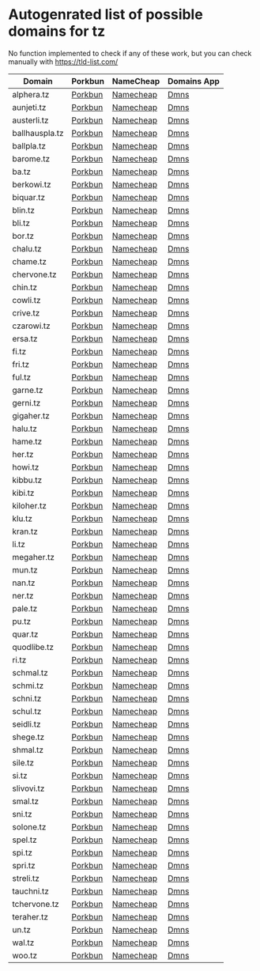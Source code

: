# Autogenrated list of possible domains for tz

No function implemented to check if any of these work, but you can check manually with https://tld-list.com/

| Domain | Porkbun | NameCheap | Domains App |
|---|---|---|---|
| alphera.tz | [Porkbun](https://porkbun.com/checkout/search?prb=e814663da1&tlds=&idnLanguage=&search=search&q=alphera.tz) | [Namecheap](https://www.namecheap.com/domains/registration/results/?domain=alphera.tz) | [Dmns](https://dmns.app/domains?q=alphera.tz) |
| aunjeti.tz | [Porkbun](https://porkbun.com/checkout/search?prb=e814663da1&tlds=&idnLanguage=&search=search&q=aunjeti.tz) | [Namecheap](https://www.namecheap.com/domains/registration/results/?domain=aunjeti.tz) | [Dmns](https://dmns.app/domains?q=aunjeti.tz) |
| austerli.tz | [Porkbun](https://porkbun.com/checkout/search?prb=e814663da1&tlds=&idnLanguage=&search=search&q=austerli.tz) | [Namecheap](https://www.namecheap.com/domains/registration/results/?domain=austerli.tz) | [Dmns](https://dmns.app/domains?q=austerli.tz) |
| ballhauspla.tz | [Porkbun](https://porkbun.com/checkout/search?prb=e814663da1&tlds=&idnLanguage=&search=search&q=ballhauspla.tz) | [Namecheap](https://www.namecheap.com/domains/registration/results/?domain=ballhauspla.tz) | [Dmns](https://dmns.app/domains?q=ballhauspla.tz) |
| ballpla.tz | [Porkbun](https://porkbun.com/checkout/search?prb=e814663da1&tlds=&idnLanguage=&search=search&q=ballpla.tz) | [Namecheap](https://www.namecheap.com/domains/registration/results/?domain=ballpla.tz) | [Dmns](https://dmns.app/domains?q=ballpla.tz) |
| barome.tz | [Porkbun](https://porkbun.com/checkout/search?prb=e814663da1&tlds=&idnLanguage=&search=search&q=barome.tz) | [Namecheap](https://www.namecheap.com/domains/registration/results/?domain=barome.tz) | [Dmns](https://dmns.app/domains?q=barome.tz) |
| ba.tz | [Porkbun](https://porkbun.com/checkout/search?prb=e814663da1&tlds=&idnLanguage=&search=search&q=ba.tz) | [Namecheap](https://www.namecheap.com/domains/registration/results/?domain=ba.tz) | [Dmns](https://dmns.app/domains?q=ba.tz) |
| berkowi.tz | [Porkbun](https://porkbun.com/checkout/search?prb=e814663da1&tlds=&idnLanguage=&search=search&q=berkowi.tz) | [Namecheap](https://www.namecheap.com/domains/registration/results/?domain=berkowi.tz) | [Dmns](https://dmns.app/domains?q=berkowi.tz) |
| biquar.tz | [Porkbun](https://porkbun.com/checkout/search?prb=e814663da1&tlds=&idnLanguage=&search=search&q=biquar.tz) | [Namecheap](https://www.namecheap.com/domains/registration/results/?domain=biquar.tz) | [Dmns](https://dmns.app/domains?q=biquar.tz) |
| blin.tz | [Porkbun](https://porkbun.com/checkout/search?prb=e814663da1&tlds=&idnLanguage=&search=search&q=blin.tz) | [Namecheap](https://www.namecheap.com/domains/registration/results/?domain=blin.tz) | [Dmns](https://dmns.app/domains?q=blin.tz) |
| bli.tz | [Porkbun](https://porkbun.com/checkout/search?prb=e814663da1&tlds=&idnLanguage=&search=search&q=bli.tz) | [Namecheap](https://www.namecheap.com/domains/registration/results/?domain=bli.tz) | [Dmns](https://dmns.app/domains?q=bli.tz) |
| bor.tz | [Porkbun](https://porkbun.com/checkout/search?prb=e814663da1&tlds=&idnLanguage=&search=search&q=bor.tz) | [Namecheap](https://www.namecheap.com/domains/registration/results/?domain=bor.tz) | [Dmns](https://dmns.app/domains?q=bor.tz) |
| chalu.tz | [Porkbun](https://porkbun.com/checkout/search?prb=e814663da1&tlds=&idnLanguage=&search=search&q=chalu.tz) | [Namecheap](https://www.namecheap.com/domains/registration/results/?domain=chalu.tz) | [Dmns](https://dmns.app/domains?q=chalu.tz) |
| chame.tz | [Porkbun](https://porkbun.com/checkout/search?prb=e814663da1&tlds=&idnLanguage=&search=search&q=chame.tz) | [Namecheap](https://www.namecheap.com/domains/registration/results/?domain=chame.tz) | [Dmns](https://dmns.app/domains?q=chame.tz) |
| chervone.tz | [Porkbun](https://porkbun.com/checkout/search?prb=e814663da1&tlds=&idnLanguage=&search=search&q=chervone.tz) | [Namecheap](https://www.namecheap.com/domains/registration/results/?domain=chervone.tz) | [Dmns](https://dmns.app/domains?q=chervone.tz) |
| chin.tz | [Porkbun](https://porkbun.com/checkout/search?prb=e814663da1&tlds=&idnLanguage=&search=search&q=chin.tz) | [Namecheap](https://www.namecheap.com/domains/registration/results/?domain=chin.tz) | [Dmns](https://dmns.app/domains?q=chin.tz) |
| cowli.tz | [Porkbun](https://porkbun.com/checkout/search?prb=e814663da1&tlds=&idnLanguage=&search=search&q=cowli.tz) | [Namecheap](https://www.namecheap.com/domains/registration/results/?domain=cowli.tz) | [Dmns](https://dmns.app/domains?q=cowli.tz) |
| crive.tz | [Porkbun](https://porkbun.com/checkout/search?prb=e814663da1&tlds=&idnLanguage=&search=search&q=crive.tz) | [Namecheap](https://www.namecheap.com/domains/registration/results/?domain=crive.tz) | [Dmns](https://dmns.app/domains?q=crive.tz) |
| czarowi.tz | [Porkbun](https://porkbun.com/checkout/search?prb=e814663da1&tlds=&idnLanguage=&search=search&q=czarowi.tz) | [Namecheap](https://www.namecheap.com/domains/registration/results/?domain=czarowi.tz) | [Dmns](https://dmns.app/domains?q=czarowi.tz) |
| ersa.tz | [Porkbun](https://porkbun.com/checkout/search?prb=e814663da1&tlds=&idnLanguage=&search=search&q=ersa.tz) | [Namecheap](https://www.namecheap.com/domains/registration/results/?domain=ersa.tz) | [Dmns](https://dmns.app/domains?q=ersa.tz) |
| fi.tz | [Porkbun](https://porkbun.com/checkout/search?prb=e814663da1&tlds=&idnLanguage=&search=search&q=fi.tz) | [Namecheap](https://www.namecheap.com/domains/registration/results/?domain=fi.tz) | [Dmns](https://dmns.app/domains?q=fi.tz) |
| fri.tz | [Porkbun](https://porkbun.com/checkout/search?prb=e814663da1&tlds=&idnLanguage=&search=search&q=fri.tz) | [Namecheap](https://www.namecheap.com/domains/registration/results/?domain=fri.tz) | [Dmns](https://dmns.app/domains?q=fri.tz) |
| ful.tz | [Porkbun](https://porkbun.com/checkout/search?prb=e814663da1&tlds=&idnLanguage=&search=search&q=ful.tz) | [Namecheap](https://www.namecheap.com/domains/registration/results/?domain=ful.tz) | [Dmns](https://dmns.app/domains?q=ful.tz) |
| garne.tz | [Porkbun](https://porkbun.com/checkout/search?prb=e814663da1&tlds=&idnLanguage=&search=search&q=garne.tz) | [Namecheap](https://www.namecheap.com/domains/registration/results/?domain=garne.tz) | [Dmns](https://dmns.app/domains?q=garne.tz) |
| gerni.tz | [Porkbun](https://porkbun.com/checkout/search?prb=e814663da1&tlds=&idnLanguage=&search=search&q=gerni.tz) | [Namecheap](https://www.namecheap.com/domains/registration/results/?domain=gerni.tz) | [Dmns](https://dmns.app/domains?q=gerni.tz) |
| gigaher.tz | [Porkbun](https://porkbun.com/checkout/search?prb=e814663da1&tlds=&idnLanguage=&search=search&q=gigaher.tz) | [Namecheap](https://www.namecheap.com/domains/registration/results/?domain=gigaher.tz) | [Dmns](https://dmns.app/domains?q=gigaher.tz) |
| halu.tz | [Porkbun](https://porkbun.com/checkout/search?prb=e814663da1&tlds=&idnLanguage=&search=search&q=halu.tz) | [Namecheap](https://www.namecheap.com/domains/registration/results/?domain=halu.tz) | [Dmns](https://dmns.app/domains?q=halu.tz) |
| hame.tz | [Porkbun](https://porkbun.com/checkout/search?prb=e814663da1&tlds=&idnLanguage=&search=search&q=hame.tz) | [Namecheap](https://www.namecheap.com/domains/registration/results/?domain=hame.tz) | [Dmns](https://dmns.app/domains?q=hame.tz) |
| her.tz | [Porkbun](https://porkbun.com/checkout/search?prb=e814663da1&tlds=&idnLanguage=&search=search&q=her.tz) | [Namecheap](https://www.namecheap.com/domains/registration/results/?domain=her.tz) | [Dmns](https://dmns.app/domains?q=her.tz) |
| howi.tz | [Porkbun](https://porkbun.com/checkout/search?prb=e814663da1&tlds=&idnLanguage=&search=search&q=howi.tz) | [Namecheap](https://www.namecheap.com/domains/registration/results/?domain=howi.tz) | [Dmns](https://dmns.app/domains?q=howi.tz) |
| kibbu.tz | [Porkbun](https://porkbun.com/checkout/search?prb=e814663da1&tlds=&idnLanguage=&search=search&q=kibbu.tz) | [Namecheap](https://www.namecheap.com/domains/registration/results/?domain=kibbu.tz) | [Dmns](https://dmns.app/domains?q=kibbu.tz) |
| kibi.tz | [Porkbun](https://porkbun.com/checkout/search?prb=e814663da1&tlds=&idnLanguage=&search=search&q=kibi.tz) | [Namecheap](https://www.namecheap.com/domains/registration/results/?domain=kibi.tz) | [Dmns](https://dmns.app/domains?q=kibi.tz) |
| kiloher.tz | [Porkbun](https://porkbun.com/checkout/search?prb=e814663da1&tlds=&idnLanguage=&search=search&q=kiloher.tz) | [Namecheap](https://www.namecheap.com/domains/registration/results/?domain=kiloher.tz) | [Dmns](https://dmns.app/domains?q=kiloher.tz) |
| klu.tz | [Porkbun](https://porkbun.com/checkout/search?prb=e814663da1&tlds=&idnLanguage=&search=search&q=klu.tz) | [Namecheap](https://www.namecheap.com/domains/registration/results/?domain=klu.tz) | [Dmns](https://dmns.app/domains?q=klu.tz) |
| kran.tz | [Porkbun](https://porkbun.com/checkout/search?prb=e814663da1&tlds=&idnLanguage=&search=search&q=kran.tz) | [Namecheap](https://www.namecheap.com/domains/registration/results/?domain=kran.tz) | [Dmns](https://dmns.app/domains?q=kran.tz) |
| li.tz | [Porkbun](https://porkbun.com/checkout/search?prb=e814663da1&tlds=&idnLanguage=&search=search&q=li.tz) | [Namecheap](https://www.namecheap.com/domains/registration/results/?domain=li.tz) | [Dmns](https://dmns.app/domains?q=li.tz) |
| megaher.tz | [Porkbun](https://porkbun.com/checkout/search?prb=e814663da1&tlds=&idnLanguage=&search=search&q=megaher.tz) | [Namecheap](https://www.namecheap.com/domains/registration/results/?domain=megaher.tz) | [Dmns](https://dmns.app/domains?q=megaher.tz) |
| mun.tz | [Porkbun](https://porkbun.com/checkout/search?prb=e814663da1&tlds=&idnLanguage=&search=search&q=mun.tz) | [Namecheap](https://www.namecheap.com/domains/registration/results/?domain=mun.tz) | [Dmns](https://dmns.app/domains?q=mun.tz) |
| nan.tz | [Porkbun](https://porkbun.com/checkout/search?prb=e814663da1&tlds=&idnLanguage=&search=search&q=nan.tz) | [Namecheap](https://www.namecheap.com/domains/registration/results/?domain=nan.tz) | [Dmns](https://dmns.app/domains?q=nan.tz) |
| ner.tz | [Porkbun](https://porkbun.com/checkout/search?prb=e814663da1&tlds=&idnLanguage=&search=search&q=ner.tz) | [Namecheap](https://www.namecheap.com/domains/registration/results/?domain=ner.tz) | [Dmns](https://dmns.app/domains?q=ner.tz) |
| pale.tz | [Porkbun](https://porkbun.com/checkout/search?prb=e814663da1&tlds=&idnLanguage=&search=search&q=pale.tz) | [Namecheap](https://www.namecheap.com/domains/registration/results/?domain=pale.tz) | [Dmns](https://dmns.app/domains?q=pale.tz) |
| pu.tz | [Porkbun](https://porkbun.com/checkout/search?prb=e814663da1&tlds=&idnLanguage=&search=search&q=pu.tz) | [Namecheap](https://www.namecheap.com/domains/registration/results/?domain=pu.tz) | [Dmns](https://dmns.app/domains?q=pu.tz) |
| quar.tz | [Porkbun](https://porkbun.com/checkout/search?prb=e814663da1&tlds=&idnLanguage=&search=search&q=quar.tz) | [Namecheap](https://www.namecheap.com/domains/registration/results/?domain=quar.tz) | [Dmns](https://dmns.app/domains?q=quar.tz) |
| quodlibe.tz | [Porkbun](https://porkbun.com/checkout/search?prb=e814663da1&tlds=&idnLanguage=&search=search&q=quodlibe.tz) | [Namecheap](https://www.namecheap.com/domains/registration/results/?domain=quodlibe.tz) | [Dmns](https://dmns.app/domains?q=quodlibe.tz) |
| ri.tz | [Porkbun](https://porkbun.com/checkout/search?prb=e814663da1&tlds=&idnLanguage=&search=search&q=ri.tz) | [Namecheap](https://www.namecheap.com/domains/registration/results/?domain=ri.tz) | [Dmns](https://dmns.app/domains?q=ri.tz) |
| schmal.tz | [Porkbun](https://porkbun.com/checkout/search?prb=e814663da1&tlds=&idnLanguage=&search=search&q=schmal.tz) | [Namecheap](https://www.namecheap.com/domains/registration/results/?domain=schmal.tz) | [Dmns](https://dmns.app/domains?q=schmal.tz) |
| schmi.tz | [Porkbun](https://porkbun.com/checkout/search?prb=e814663da1&tlds=&idnLanguage=&search=search&q=schmi.tz) | [Namecheap](https://www.namecheap.com/domains/registration/results/?domain=schmi.tz) | [Dmns](https://dmns.app/domains?q=schmi.tz) |
| schni.tz | [Porkbun](https://porkbun.com/checkout/search?prb=e814663da1&tlds=&idnLanguage=&search=search&q=schni.tz) | [Namecheap](https://www.namecheap.com/domains/registration/results/?domain=schni.tz) | [Dmns](https://dmns.app/domains?q=schni.tz) |
| schul.tz | [Porkbun](https://porkbun.com/checkout/search?prb=e814663da1&tlds=&idnLanguage=&search=search&q=schul.tz) | [Namecheap](https://www.namecheap.com/domains/registration/results/?domain=schul.tz) | [Dmns](https://dmns.app/domains?q=schul.tz) |
| seidli.tz | [Porkbun](https://porkbun.com/checkout/search?prb=e814663da1&tlds=&idnLanguage=&search=search&q=seidli.tz) | [Namecheap](https://www.namecheap.com/domains/registration/results/?domain=seidli.tz) | [Dmns](https://dmns.app/domains?q=seidli.tz) |
| shege.tz | [Porkbun](https://porkbun.com/checkout/search?prb=e814663da1&tlds=&idnLanguage=&search=search&q=shege.tz) | [Namecheap](https://www.namecheap.com/domains/registration/results/?domain=shege.tz) | [Dmns](https://dmns.app/domains?q=shege.tz) |
| shmal.tz | [Porkbun](https://porkbun.com/checkout/search?prb=e814663da1&tlds=&idnLanguage=&search=search&q=shmal.tz) | [Namecheap](https://www.namecheap.com/domains/registration/results/?domain=shmal.tz) | [Dmns](https://dmns.app/domains?q=shmal.tz) |
| sile.tz | [Porkbun](https://porkbun.com/checkout/search?prb=e814663da1&tlds=&idnLanguage=&search=search&q=sile.tz) | [Namecheap](https://www.namecheap.com/domains/registration/results/?domain=sile.tz) | [Dmns](https://dmns.app/domains?q=sile.tz) |
| si.tz | [Porkbun](https://porkbun.com/checkout/search?prb=e814663da1&tlds=&idnLanguage=&search=search&q=si.tz) | [Namecheap](https://www.namecheap.com/domains/registration/results/?domain=si.tz) | [Dmns](https://dmns.app/domains?q=si.tz) |
| slivovi.tz | [Porkbun](https://porkbun.com/checkout/search?prb=e814663da1&tlds=&idnLanguage=&search=search&q=slivovi.tz) | [Namecheap](https://www.namecheap.com/domains/registration/results/?domain=slivovi.tz) | [Dmns](https://dmns.app/domains?q=slivovi.tz) |
| smal.tz | [Porkbun](https://porkbun.com/checkout/search?prb=e814663da1&tlds=&idnLanguage=&search=search&q=smal.tz) | [Namecheap](https://www.namecheap.com/domains/registration/results/?domain=smal.tz) | [Dmns](https://dmns.app/domains?q=smal.tz) |
| sni.tz | [Porkbun](https://porkbun.com/checkout/search?prb=e814663da1&tlds=&idnLanguage=&search=search&q=sni.tz) | [Namecheap](https://www.namecheap.com/domains/registration/results/?domain=sni.tz) | [Dmns](https://dmns.app/domains?q=sni.tz) |
| solone.tz | [Porkbun](https://porkbun.com/checkout/search?prb=e814663da1&tlds=&idnLanguage=&search=search&q=solone.tz) | [Namecheap](https://www.namecheap.com/domains/registration/results/?domain=solone.tz) | [Dmns](https://dmns.app/domains?q=solone.tz) |
| spel.tz | [Porkbun](https://porkbun.com/checkout/search?prb=e814663da1&tlds=&idnLanguage=&search=search&q=spel.tz) | [Namecheap](https://www.namecheap.com/domains/registration/results/?domain=spel.tz) | [Dmns](https://dmns.app/domains?q=spel.tz) |
| spi.tz | [Porkbun](https://porkbun.com/checkout/search?prb=e814663da1&tlds=&idnLanguage=&search=search&q=spi.tz) | [Namecheap](https://www.namecheap.com/domains/registration/results/?domain=spi.tz) | [Dmns](https://dmns.app/domains?q=spi.tz) |
| spri.tz | [Porkbun](https://porkbun.com/checkout/search?prb=e814663da1&tlds=&idnLanguage=&search=search&q=spri.tz) | [Namecheap](https://www.namecheap.com/domains/registration/results/?domain=spri.tz) | [Dmns](https://dmns.app/domains?q=spri.tz) |
| streli.tz | [Porkbun](https://porkbun.com/checkout/search?prb=e814663da1&tlds=&idnLanguage=&search=search&q=streli.tz) | [Namecheap](https://www.namecheap.com/domains/registration/results/?domain=streli.tz) | [Dmns](https://dmns.app/domains?q=streli.tz) |
| tauchni.tz | [Porkbun](https://porkbun.com/checkout/search?prb=e814663da1&tlds=&idnLanguage=&search=search&q=tauchni.tz) | [Namecheap](https://www.namecheap.com/domains/registration/results/?domain=tauchni.tz) | [Dmns](https://dmns.app/domains?q=tauchni.tz) |
| tchervone.tz | [Porkbun](https://porkbun.com/checkout/search?prb=e814663da1&tlds=&idnLanguage=&search=search&q=tchervone.tz) | [Namecheap](https://www.namecheap.com/domains/registration/results/?domain=tchervone.tz) | [Dmns](https://dmns.app/domains?q=tchervone.tz) |
| teraher.tz | [Porkbun](https://porkbun.com/checkout/search?prb=e814663da1&tlds=&idnLanguage=&search=search&q=teraher.tz) | [Namecheap](https://www.namecheap.com/domains/registration/results/?domain=teraher.tz) | [Dmns](https://dmns.app/domains?q=teraher.tz) |
| un.tz | [Porkbun](https://porkbun.com/checkout/search?prb=e814663da1&tlds=&idnLanguage=&search=search&q=un.tz) | [Namecheap](https://www.namecheap.com/domains/registration/results/?domain=un.tz) | [Dmns](https://dmns.app/domains?q=un.tz) |
| wal.tz | [Porkbun](https://porkbun.com/checkout/search?prb=e814663da1&tlds=&idnLanguage=&search=search&q=wal.tz) | [Namecheap](https://www.namecheap.com/domains/registration/results/?domain=wal.tz) | [Dmns](https://dmns.app/domains?q=wal.tz) |
| woo.tz | [Porkbun](https://porkbun.com/checkout/search?prb=e814663da1&tlds=&idnLanguage=&search=search&q=woo.tz) | [Namecheap](https://www.namecheap.com/domains/registration/results/?domain=woo.tz) | [Dmns](https://dmns.app/domains?q=woo.tz) |
